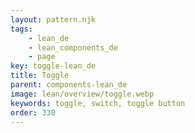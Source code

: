 ```yaml
---
layout: pattern.njk
tags: 
    - lean_de
    - lean_components_de
    - page
key: toggle-lean_de
title: Toggle
parent: components-lean_de
image: lean/overview/toggle.webp
keywords: toggle, switch, toggle button
order: 330
---
```


